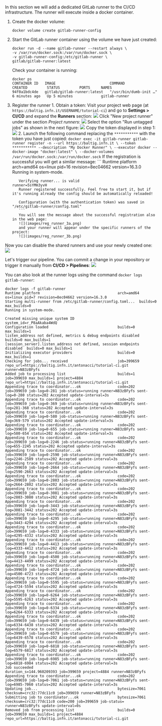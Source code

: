 In this section we will add a dedicated GitLab runner to the CI/CD infrastructure. The runner will execute inside a docker container.

1. Create the docker volume:
   ````
   docker volume create gitlab-runner-config
   ````
2. Start the GitLab runner container using the volume we have just created:
   ````
   docker run -d --name gitlab-runner --restart always \
   -v /var/run/docker.sock:/var/run/docker.sock \
   -v gitlab-runner-config:/etc/gitlab-runner \
   gitlab/gitlab-runner:latest 
   ````
   Check your container is running:
   ```
   docker ps
   CONTAINER ID   IMAGE                         COMMAND                  CREATED         STATUS         PORTS     NAMES
   94f0a1bdc4de   gitlab/gitlab-runner:latest   "/usr/bin/dumb-init …"   6 minutes ago   Up 5 minutes             gitlab-runner
   ```

3. Register the runner
       1. Obtain a token:
          Visit your project web page (at `https://baltig.infn.it/USERNAME/tutorial-ci`) and go to **Settings > CI/CD** and expand the **Runners** section:
          ![](images/reg_runner_1.png)
          Click "New project runner" under the section *Project runners*:
          ![](images/reg_runner_2.png)
          Select the option "Run untagged jobs" as shown in the next figure:
          ![](images/reg_runner_2a.png)
          Copy the token displayed in step 1:
          ![](images/reg_runner_2b.png)
       2. Launch the following command replacing the `***********` with the token you have just copied:
          ```
          docker exec -it gitlab-runner gitlab-runner register -n --url https://baltig.infn.it \
          --token *********** --description "My Docker Runner" \
          --executor docker --docker-image "docker:latest" \
          --docker-volumes /var/run/docker.sock:/var/run/docker.sock
          ```
          If the registration is successful you will get a similar message:
          ```
          Runtime platform                                    arch=amd64 os=linux pid=16 revision=8ec04662 version=16.3.0
          Running in system-mode.
          
          Verifying runner... is valid                        runner=5sYMm3yvH
          Runner registered successfully. Feel free to start it, but if it's running already the config should be automatically reloaded!
          
          Configuration (with the authentication token) was saved in "/etc/gitlab-runner/config.toml"
          ```
          You will see the message about the successful registration also in the web page:
          ![](images/reg_runner_3a.png)
          and your runner will appear under the specific runners of the project:
          ![](images/reg_runner_3b.png)

Now you can disable the shared runners and use your newly created one:
![](images/reg_runner_4.png)

Let's trigger our pipeline. You can commit a change in your repository or trigger it manually from **CI/CD > Pipelines**:
![](images/pipeline_run.png)


You can also look at the runner logs using the command `docker logs gitlab-runner`:

```
docker logs -f gitlab-runner
Runtime platform                                    arch=amd64 os=linux pid=7 revision=8ec04662 version=16.3.0
Starting multi-runner from /etc/gitlab-runner/config.toml...  builds=0 max_builds=0
Running in system-mode.

Created missing unique system ID                    system_id=r_P8aAkaba4WdQ
Configuration loaded                                builds=0 max_builds=1
listen_address not defined, metrics & debug endpoints disabled  builds=0 max_builds=1
[session_server].listen_address not defined, session endpoints disabled  builds=0 max_builds=1
Initializing executor providers                     builds=0 max_builds=1
Checking for jobs... received                       job=399659 repo_url=https://baltig.infn.it/antonacci/tutorial-ci.git runner=N83zBFyfs
Added job to processing list                        builds=1 job=399659 max_builds=1 project=4884 repo_url=https://baltig.infn.it/antonacci/tutorial-ci.git
Appending trace to coordinator...ok                 code=202 job=399659 job-log=0-281 job-status=running runner=N83zBFyfs sent-log=0-280 status=202 Accepted update-interval=3s
Appending trace to coordinator...ok                 code=202 job=399659 job-log=0-369 job-status=running runner=N83zBFyfs sent-log=281-368 status=202 Accepted update-interval=3s
Appending trace to coordinator...ok                 code=202 job=399659 job-log=0-580 job-status=running runner=N83zBFyfs sent-log=369-579 status=202 Accepted update-interval=3s
Appending trace to coordinator...ok                 code=202 job=399659 job-log=0-655 job-status=running runner=N83zBFyfs sent-log=580-654 status=202 Accepted update-interval=3s
Appending trace to coordinator...ok                 code=202 job=399659 job-log=0-2246 job-status=running runner=N83zBFyfs sent-log=655-2245 status=202 Accepted update-interval=3s
Appending trace to coordinator...ok                 code=202 job=399659 job-log=0-2590 job-status=running runner=N83zBFyfs sent-log=2246-2589 status=202 Accepted update-interval=3s
Appending trace to coordinator...ok                 code=202 job=399659 job-log=0-2664 job-status=running runner=N83zBFyfs sent-log=2590-2663 status=202 Accepted update-interval=3s
Appending trace to coordinator...ok                 code=202 job=399659 job-log=0-2803 job-status=running runner=N83zBFyfs sent-log=2664-2802 status=202 Accepted update-interval=3s
Appending trace to coordinator...ok                 code=202 job=399659 job-log=0-3081 job-status=running runner=N83zBFyfs sent-log=2803-3080 status=202 Accepted update-interval=3s
Appending trace to coordinator...ok                 code=202 job=399659 job-log=0-3443 job-status=running runner=N83zBFyfs sent-log=3081-3442 status=202 Accepted update-interval=3s
Appending trace to coordinator...ok                 code=202 job=399659 job-log=0-4295 job-status=running runner=N83zBFyfs sent-log=3443-4294 status=202 Accepted update-interval=3s
Appending trace to coordinator...ok                 code=202 job=399659 job-log=0-4333 job-status=running runner=N83zBFyfs sent-log=4295-4332 status=202 Accepted update-interval=3s
Appending trace to coordinator...ok                 code=202 job=399659 job-log=0-4413 job-status=running runner=N83zBFyfs sent-log=4333-4412 status=202 Accepted update-interval=3s
Appending trace to coordinator...ok                 code=202 job=399659 job-log=0-4500 job-status=running runner=N83zBFyfs sent-log=4413-4499 status=202 Accepted update-interval=3s
Appending trace to coordinator...ok                 code=202 job=399659 job-log=0-4724 job-status=running runner=N83zBFyfs sent-log=4500-4723 status=202 Accepted update-interval=3s
Appending trace to coordinator...ok                 code=202 job=399659 job-log=0-5595 job-status=running runner=N83zBFyfs sent-log=4724-5594 status=202 Accepted update-interval=3s
Appending trace to coordinator...ok                 code=202 job=399659 job-log=0-6264 job-status=running runner=N83zBFyfs sent-log=5595-6263 status=202 Accepted update-interval=3s
Appending trace to coordinator...ok                 code=202 job=399659 job-log=0-6334 job-status=running runner=N83zBFyfs sent-log=6264-6333 status=202 Accepted update-interval=3s
Appending trace to coordinator...ok                 code=202 job=399659 job-log=0-6439 job-status=running runner=N83zBFyfs sent-log=6334-6438 status=202 Accepted update-interval=3s
Appending trace to coordinator...ok                 code=202 job=399659 job-log=0-6579 job-status=running runner=N83zBFyfs sent-log=6439-6578 status=202 Accepted update-interval=3s
Appending trace to coordinator...ok                 code=202 job=399659 job-log=0-6818 job-status=running runner=N83zBFyfs sent-log=6579-6817 status=202 Accepted update-interval=3s
Appending trace to coordinator...ok                 code=202 job=399659 job-log=0-6985 job-status=running runner=N83zBFyfs sent-log=6818-6984 status=202 Accepted update-interval=3s
Job succeeded                                       duration_s=144.960209393 job=399659 project=4884 runner=N83zBFyfs
Appending trace to coordinator...ok                 code=202 job=399659 job-log=0-7061 job-status=running runner=N83zBFyfs sent-log=6985-7060 status=202 Accepted update-interval=3s
Updating job...                                     bytesize=7061 checksum=crc32:77dc11c0 job=399659 runner=N83zBFyfs
Submitting job to coordinator...ok                  bytesize=7061 checksum=crc32:77dc11c0 code=200 job=399659 job-status= runner=N83zBFyfs update-interval=0s
Removed job from processing list                    builds=0 job=399659 max_builds=1 project=4884 repo_url=https://baltig.infn.it/antonacci/tutorial-ci.git
```  
           
